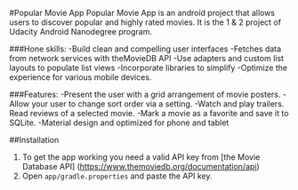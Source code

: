#Popular Movie App
Popular Movie App is an android project that allows users to discover popular and highly rated movies. It is the 1 & 2 project of Udacity Android Nanodegree program. 

###Hone skills:
-Build clean and compelling user interfaces
-Fetches data from network services with theMovieDB API
-Use adapters and custom list layouts to populate list views
-Incorporate libraries to simplify
-Optimize the experience for various mobile devices. 

###Features:
-Present the user with a grid arrangement of movie posters.
-Allow your user to change sort order via a setting.
-Watch and play trailers. Read reviews of a selected movie.
-Mark a movie as a favorite and save it to SQLite.
-Material design and optimized for phone and tablet

##Installation

1. To get the app working you need a valid API key from [the Movie Database API] (https://www.themoviedb.org/documentation/api)
2. Open `app/gradle.properties` and paste the API key.
